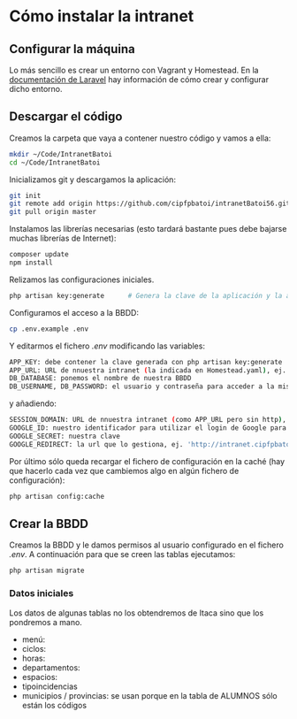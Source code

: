 # Cómo instalar la intranet

## Configurar la máquina
Lo más sencillo es crear un entorno con Vagrant y Homestead. En la [documentación de Laravel](https://laravel.com/docs/5.6/homestead) hay información de cómo crear y configurar dicho entorno.

## Descargar el código
Creamos la carpeta que vaya a contener nuestro código y vamos a ella:
```bash
mkdir ~/Code/IntranetBatoi
cd ~/Code/IntranetBatoi
```

Inicializamos git y descargamos la aplicación:
```bash
git init
git remote add origin https://github.com/cipfpbatoi/intranetBatoi56.git
git pull origin master
```

Instalamos las librerías necesarias (esto tardará bastante pues debe bajarse muchas librerías de Internet):
```bash
composer update
npm install
```

Relizamos las configuraciones iniciales. 
```bash
php artisan key:generate      # Genera la clave de la aplicación y la añade a APP_KEY en el fichero .env

```

Configuramos el acceso a la BBDD:
```bash
cp .env.example .env
```
Y editarmos el fichero _.env_ modificando las variables:
```bash
APP_KEY: debe contener la clave generada con php artisan key:generate
APP_URL: URL de nnuestra intranet (la indicada en Homestead.yaml), ej. http://intranet.app
DB_DATABASE: ponemos el nombre de nuestra BBDD
DB_USERNAME, DB_PASSWORD: el usuario y contraseña para acceder a la misma
```
y añadiendo:
```bash
SESSION_DOMAIN: URL de nnuestra intranet (como APP_URL pero sin http), ej. intranet.app
GOOGLE_ID: nuestro identificador para utilizar el login de Google para loguearnos en la intranet
GOOGLE_SECRET: nuestra clave
GOOGLE_REDIRECT: la url que lo gestiona, ej. 'http://intranet.cipfpbatoi.es/social/callback/google'
```

Por último sólo queda recargar el fichero de configuración en la caché (hay que hacerlo cada vez que cambiemos algo en algún fichero de configuración):
```bash
php artisan config:cache
```

## Crear la BBDD
Creamos la BBDD y le damos permisos al usuario configurado en el fichero _.env_. A continuación para que se creen las tablas ejecutamos:
```bash
php artisan migrate
```

### Datos iniciales
Los datos de algunas tablas no los obtendremos de Itaca sino que los pondremos a mano.
* menú:
* ciclos:
* horas:
* departamentos:
* espacios:
* tipoincidencias
* municipios / provincias: se usan porque en la tabla de ALUMNOS sólo están los códigos

